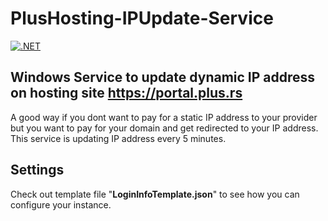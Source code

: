 # PlusHosting-IPUpdate-Service
[![.NET](https://github.com/cacafaca/PlusHosting-IPUpdate-Service/actions/workflows/dotnet.yml/badge.svg)](https://github.com/cacafaca/PlusHosting-IPUpdate-Service/actions/workflows/dotnet.yml)

## Windows Service to update dynamic IP address on hosting site https://portal.plus.rs
A good way if you dont want to pay for a static IP address to your provider but you want to pay for your domain and get redirected to your IP address. This service is updating IP address every 5 minutes.

## Settings
Check out template file "**LoginInfoTemplate.json**" to see how you can configure your instance.
